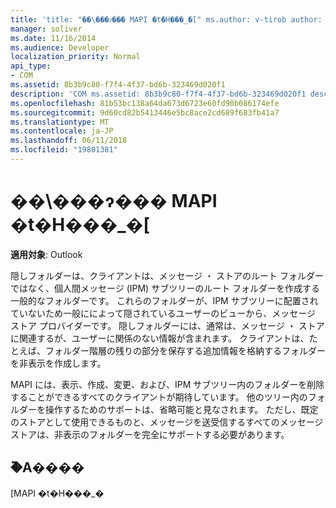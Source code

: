 ```yaml
---
title: 'title: "��\���ɂ��� MAPI �t�H���_�[" ms.author: v-tirob author: v-tirob manager: soliver ms.date: 11/16/2014 ms.audience: Developer ms.topic: overview ms.prod: office-online-server localization_priority: Normal api_type:'
manager: soliver
ms.date: 11/16/2014
ms.audience: Developer
localization_priority: Normal
api_type:
- COM
ms.assetid: 8b3b9c80-f7f4-4f37-bd6b-323469d020f1
description: 'COM ms.assetid: 8b3b9c80-f7f4-4f37-bd6b-323469d020f1 description: "�ŏI�X�V��: 2011�N7��23��"'
ms.openlocfilehash: 81b53bc138a64da673d6723e60fd90b086174efe
ms.sourcegitcommit: 9d60cd82b5413446e5bc8ace2cd689f683fb41a7
ms.translationtype: MT
ms.contentlocale: ja-JP
ms.lasthandoff: 06/11/2018
ms.locfileid: "19801381"
---
```

# <a name="mapi-hidden-folders"></a>��\���ɂ��� MAPI �t�H���_�[

  
  
**適用対象**: Outlook 
  
隠しフォルダーは、クライアントは、メッセージ ・ ストアのルート フォルダーではなく、個人間メッセージ (IPM) サブツリーのルート フォルダーを作成する一般的なフォルダーです。 これらのフォルダーが、IPM サブツリーに配置されていないため一般にによって隠されているユーザーのビューから、メッセージ ストア プロバイダーです。 隠しフォルダーには、通常は、メッセージ ・ ストアに関連するが、ユーザーに関係のない情報が含まれます。 クライアントは、たとえば、フォルダー階層の残りの部分を保存する追加情報を格納するフォルダーを非表示を作成します。
  
MAPI には、表示、作成、変更、および、IPM サブツリー内のフォルダーを削除することができるすべてのクライアントが期待しています。 他のツリー内のフォルダーを操作するためのサポートは、省略可能と見なされます。 ただし、既定のストアとして使用できるものと、メッセージを送受信するすべてのメッセージ ストアは、非表示のフォルダーを完全にサポートする必要があります。
  
## <a name="see-also"></a>�֘A����



[MAPI �t�H���_�[](mapi-folders.md)

